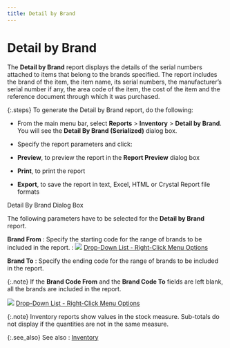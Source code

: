 ```yaml
---
title: Detail by Brand
---
```


# Detail by Brand 


The **Detail by Brand** report displays  the details of the serial numbers attached to items that belong to the  brands specified. The report includes the brand of the item, the item  name, its serial numbers, the manufacturer’s serial number if any, the  area code of the item, the cost of the item and the reference document  through which it was purchased.


{:.steps}
To generate the Detail by Brand report, do the following:

- From the main  menu bar, select **Reports** >  **Inventory** > **Detail 
 by Brand**. You will see the **Detail 
 By Brand (Serialized)** dialog box.
- Specify the  report parameters and click:


- **Preview**,  to preview the report in the **Report Preview** dialog box
- **Print**,  to print the report
- **Export**,  to save the report in text, Excel, HTML or Crystal Report file formats



Detail By Brand Dialog Box


The following parameters have to be selected for the **Detail 
 by Brand** report.


**Brand From**
: Specify the starting code for the range of brands  to be included in the report.
: ![]({{site.rpt_baseurl}}/img/lens.gif) [Drop-Down  List - Right-Click Menu Options]({{site.rpt_baseurl}}/common-report-options/drop_down_button_and_menu_options.html)


**Brand To**
: Specify the ending code for the range of brands  to be included in the report.


{:.note}
If  the **Brand Code From** and the **Brand Code To** fields are left blank,  all the brands are included in the report.


![]({{site.rpt_baseurl}}/img/lens.gif) [Drop-Down  List - Right-Click Menu Options]({{site.rpt_baseurl}}/common-report-options/drop_down_button_and_menu_options.html)


{:.note}
Inventory reports show values in the stock  measure. Sub-totals do not display if the quantities are not in the same  measure.


{:.see_also}
See also
: [Inventory]({{site.rpt_baseurl}}/everest-reports/inventory/inventory.html)
